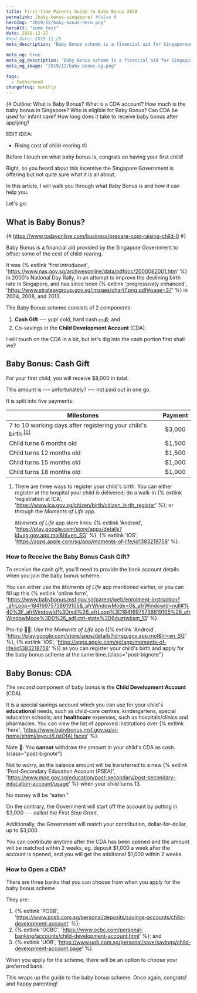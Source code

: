 ```yaml
---
title: First-time Parents Guide to Baby Bonus 2020
permalink: /baby-bonus-singapore/ #false #
heroImg: "2019/12/baby-bonus-hero.png"
heroAlt: "some text"
date: 2019-12-27
#mod_date: 2019-12-25
meta_description: "Baby Bonus scheme is a financial aid for Singaporean parents. It consists of two components: the cash gift 💰, and co-savings in the Child Development Account (CDA) 👶🏻."

meta_og: true
meta_og_description: "Baby Bonus scheme is a financial aid for Singaporean parents. It consists of two components: the cash gift, and co-savings in the Child Development Account (CDA)."
meta_og_image: "2019/12/baby-bonus-og.png"

tags: 
  - fatherhood
changefreq: monthly
---
```


{#
Outline:
What is Baby Bonus?
What is a CDA account?
How much is the baby bonus in Singapore?
Who is eligible for Baby Bonus?
Can CDA be used for infant care?
How long does it take to receive baby bonus after applying?

EDIT IDEA:
 - Rising cost of child-rearing
 #}

Before I touch on what baby bonus is, congrats on having your first child!

Right, so you heard about this incentive the Singapore Government is offering but not quite sure what it is all about.

In this article, I will walk you through what Baby Bonus is and how it can help you.

Let's go:

## What is Baby Bonus?

{# https://www.todayonline.com/business/prepare-cost-raising-child-0 #}

Baby Bonus is a financial aid provided by the Singapore Government to offset some of the cost of child-rearing. 

It was {% extlink 'first introduced', 'https://www.nas.gov.sg/archivesonline/data/pdfdoc/2000082001.htm' %} in 2000's National Day Rally, in an attempt to improve the declining birth rate in Singapore, and has since been {% extlink 'progressively enhanced', 'https://www.strategygroup.gov.sg/images/chart7.png.pdf#page=37' %} in 2004, 2008, and 2013. 

The Baby Bonus scheme consists of 2 components: 

  1. **Cash Gift** --- yup! cold, hard cash 💵💰; and 
  2. Co-savings in the **Child Development Account** (CDA).

I will touch on the CDA in a bit, but let's dig into the cash portion first shall we?

## Baby Bonus: Cash Gift

For your first child, you will receive $8,000 in total. 

This amount is --- unfortunately? --- not paid out in one go. 

It is split into five payments:

Milestones | Payment
---|:---:
7 to 10 working days after registering your child's birth <sup><a href="#note-child-birth">[1]</a></sup> | $3,000
Child turns 6 months old | $1,500
Child turns 12 months old | $1,500
Child turns 15 months old | $1,000
Child turns 18 months old | $1,000

<ol class="post-notes">
  <li id="note-child-birth">
  
  There are three ways to register your child's birth. You can either register at the hospital your child is delivered; do a walk-in {% extlink 'registration at ICA', 'https://www.ica.gov.sg/citizen/birth/citizen_birth_register' %}; or through the *Moments of Life* app. 

  *Moments of Life* app store links: {% extlink 'Android', 'https://play.google.com/store/apps/details?id=sg.gov.app.mol&hl=en_SG' %}, {% extlink 'iOS', 'https://apps.apple.com/sg/app/moments-of-life/id1383218758' %}.
  
  </li>
</ol>

### How to Receive the Baby Bonus Cash Gift?

To receive the cash gift, you'll need to provide the bank account details when you join the baby bonus scheme. 

You can either use the *Moments of Life* app mentioned earlier, or you can fill up this {% extlink 'online form', 'https://www.babybonus.msf.gov.sg/parent/web/enrolment-instruction?_afrLoop=18416975738619105&_afrWindowMode=0&_afrWindowId=null#%40%3F_afrWindowId%3Dnull%26_afrLoop%3D18416975738619105%26_afrWindowMode%3D0%26_adf.ctrl-state%3D6duztwbsm_13' %}.

Pro-tip ✌🏻: Use the *Moments of Life* app ({% extlink 'Android', 'https://play.google.com/store/apps/details?id=sg.gov.app.mol&hl=en_SG' %}, {% extlink 'iOS', 'https://apps.apple.com/sg/app/moments-of-life/id1383218758' %}) as you can register your child's birth and apply for the baby bonus scheme at the same time.{class="post-bignote"}

## Baby Bonus: CDA

The second component of baby bonus is the **Child Development Account** (CDA). 

It is a special savings account which you can use for your child's **educational** needs, such as child-care centres, kindergartens, special education schools; and **healthcare** expenses, such as hospitals/clinics and pharmacies. You can view the list of approved institutions over {% extlink 'here', 'https://www.babybonus.msf.gov.sg/ai-home/xhtml/layout/ListOfAI.faces' %}.

Note 📝: You **cannot** withdraw the amount in your child's CDA as cash.{class="post-bignote"}

Not to worry, as the balance amount will be transferred to a new {% extlink 'Post-Secondary Education Account (PSEA)', 'https://www.moe.gov.sg/education/post-secondary/post-secondary-education-account/usage' %} when your child turns 13.

No money will be "eaten."

On the contrary, the Government will start off the account by putting in $3,000  --- called the *First Step Grant*. 

Additionally, the Government will match your contribution, dollar-for-dollar, up to $3,000. 

You can contribute anytime after the CDA has been opened and the amount will be matched within 2 weeks, eg. deposit $1,000 a week after the account is opened, and you will get the additional $1,000 within 2 weeks.

### How to Open a CDA?

There are three banks that you can choose from when you apply for the baby bonus scheme.

They are:

  1. {% extlink 'POSB', 'https://www.posb.com.sg/personal/deposits/savings-accounts/child-development-account' %};
  2. {% extlink 'OCBC', 'https://www.ocbc.com/personal-banking/accounts/child-development-account.html' %}; and
  3. {% extlink 'UOB', 'https://www.uob.com.sg/personal/save/savings/child-development-account.page' %}

When you apply for the scheme, there will be an option to choose your preferred bank.

This wraps up the guide to the baby bonus scheme. Once again, congrats! and happy parenting!